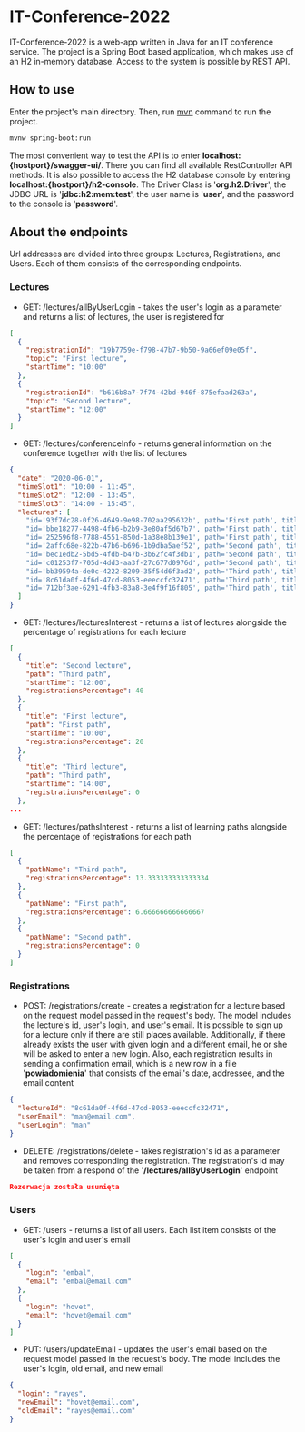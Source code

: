 # IT-Conference-2022

IT-Conference-2022 is a web-app written in Java for an IT conference service. The project is a Spring Boot based application, which makes use of an H2 in-memory database. Access to the system is possible by REST API. 

## How to use

Enter the project's main directory. Then, run [mvn](https://maven.apache.org/run.html) command to run the project. 

```bash
mvnw spring-boot:run
```
The most convenient way to test the API is to enter **localhost:{hostport}/swagger-ui/**. There you can find all available RestController API methods. It is also possible to access the H2 database console by entering **localhost:{hostport}/h2-console**. The Driver Class is '**org.h2.Driver**', the JDBC URL is '**jdbc:h2:mem:test**', the user name is '**user**', and the password to the console is '**password**'. 

## About the endpoints
Url addresses are divided into three groups: Lectures, Registrations, and Users. Each of them consists of the corresponding endpoints. 

### Lectures
* GET: /lectures/allByUserLogin - takes the user's login as a parameter and returns a list of lectures, the user is registered for
```json
[
  {
    "registrationId": "19b7759e-f798-47b7-9b50-9a66ef09e05f",
    "topic": "First lecture",
    "startTime": "10:00"
  },
  {
    "registrationId": "b616b8a7-7f74-42bd-946f-875efaad263a",
    "topic": "Second lecture",
    "startTime": "12:00"
  }
]
```
* GET: /lectures/conferenceInfo - returns general information on the conference together with the list of lectures
```json
{
  "date": "2020-06-01",
  "timeSlot1": "10:00 - 11:45",
  "timeSlot2": "12:00 - 13:45",
  "timeSlot3": "14:00 - 15:45",
  "lectures": [
    "id='93f7dc28-0f26-4649-9e98-702aa295632b', path='First path', title='First lecture', startTime='10:00', availablePlaces=4",
    "id='bbe18277-4498-4fb6-b2b9-3e80af5d67b7', path='First path', title='Second lecture', startTime='12:00', availablePlaces=5",
    "id='252596f8-7788-4551-850d-1a38e8b139e1', path='First path', title='Third lecture', startTime='14:00', availablePlaces=5",
    "id='2affc68e-822b-47b6-b696-1b9dba5aef52', path='Second path', title='First lecture', startTime='10:00', availablePlaces=5",
    "id='bec1edb2-5bd5-4fdb-b47b-3b62fc4f3db1', path='Second path', title='Second lecture', startTime='12:00', availablePlaces=5",
    "id='c01253f7-705d-4dd3-aa3f-27c677d0976d', path='Second path', title='Third lecture', startTime='14:00', availablePlaces=5",
    "id='bb39594a-de0c-4222-8209-35f54d6f3ad2', path='Third path', title='First lecture', startTime='10:00', availablePlaces=5",
    "id='8c61da0f-4f6d-47cd-8053-eeeccfc32471', path='Third path', title='Second lecture', startTime='12:00', availablePlaces=4",
    "id='712bf3ae-6291-4fb3-83a8-3e4f9f16f805', path='Third path', title='Third lecture', startTime='14:00', availablePlaces=5"
  ]
}
```
* GET: /lectures/lecturesInterest - returns a list of lectures alongside the percentage of registrations for each lecture
```json
[
  {
    "title": "Second lecture",
    "path": "Third path",
    "startTime": "12:00",
    "registrationsPercentage": 40
  },
  {
    "title": "First lecture",
    "path": "First path",
    "startTime": "10:00",
    "registrationsPercentage": 20
  },
  {
    "title": "Third lecture",
    "path": "Third path",
    "startTime": "14:00",
    "registrationsPercentage": 0
  },
...
```
* GET: /lectures/pathsInterest - returns a list of learning paths alongside the percentage of registrations for each path
```json
[
  {
    "pathName": "Third path",
    "registrationsPercentage": 13.333333333333334
  },
  {
    "pathName": "First path",
    "registrationsPercentage": 6.666666666666667
  },
  {
    "pathName": "Second path",
    "registrationsPercentage": 0
  }
]
```
### Registrations
* POST: /registrations/create - creates a registration for a lecture based on the request model passed in the request's body. The model includes the lecture's id, user's login, and user's email. It is possible to sign up for a lecture only if there are still places available. Additionally, if there already exists the user with given login and a different email, he or she will be asked to enter a new login. Also, each registration results in sending a confirmation email, which is a new row in a file '**powiadomienia**' that consists of the email's date, addressee, and the email content
```json
{
  "lectureId": "8c61da0f-4f6d-47cd-8053-eeeccfc32471",
  "userEmail": "man@email.com",
  "userLogin": "man"
}
```
* DELETE: /registrations/delete - takes registration's id as a parameter and removes corresponding the registration. The registration's id may be taken from a respond of the '**/lectures/allByUserLogin**' endpoint
```json
Rezerwacja została usunięta
```
### Users
* GET: /users - returns a list of all users. Each list item consists of the user's login and user's email 
```json
[
  {
    "login": "embal",
    "email": "embal@email.com"
  },
  {
    "login": "hovet",
    "email": "hovet@email.com"
  }
]
```
* PUT: /users/updateEmail - updates the user's email based on the request model passed in the request's body. The model includes the user's login, old email, and new email
```json
{
  "login": "rayes",
  "newEmail": "hovet@email.com",
  "oldEmail": "rayes@email.com"
}
```
